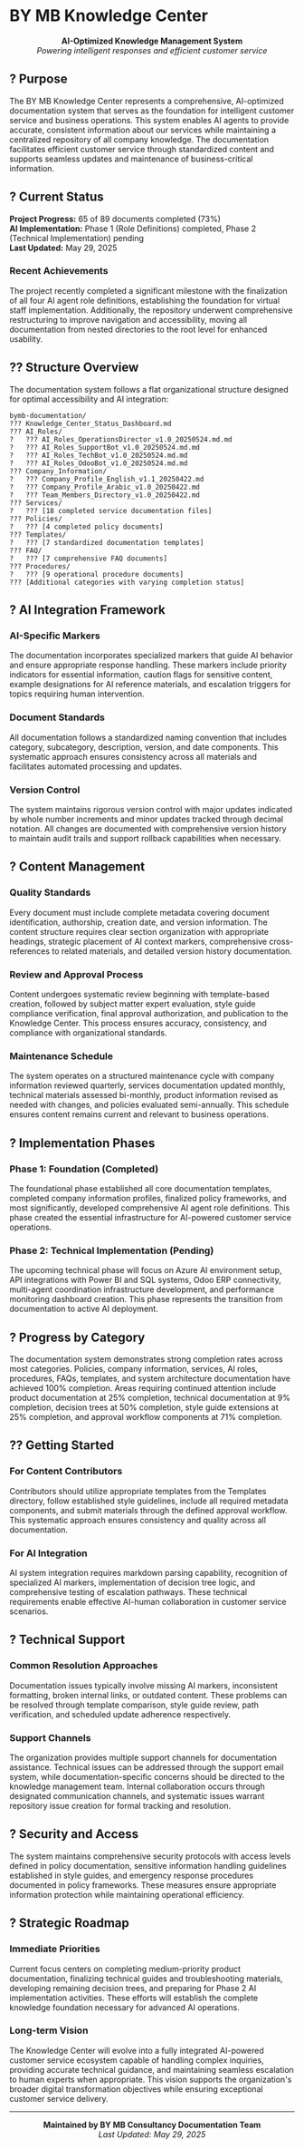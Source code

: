 # BY MB Knowledge Center

<p align="center">
  <strong>AI-Optimized Knowledge Management System</strong><br>
  <em>Powering intelligent responses and efficient customer service</em>
</p>

## ? Purpose

The BY MB Knowledge Center represents a comprehensive, AI-optimized documentation system that serves as the foundation for intelligent customer service and business operations. This system enables AI agents to provide accurate, consistent information about our services while maintaining a centralized repository of all company knowledge. The documentation facilitates efficient customer service through standardized content and supports seamless updates and maintenance of business-critical information.

## ? Current Status

**Project Progress:** 65 of 89 documents completed (73%)  
**AI Implementation:** Phase 1 (Role Definitions) completed, Phase 2 (Technical Implementation) pending  
**Last Updated:** May 29, 2025

### Recent Achievements
The project recently completed a significant milestone with the finalization of all four AI agent role definitions, establishing the foundation for virtual staff implementation. Additionally, the repository underwent comprehensive restructuring to improve navigation and accessibility, moving all documentation from nested directories to the root level for enhanced usability.

## ?? Structure Overview

The documentation system follows a flat organizational structure designed for optimal accessibility and AI integration:

```
bymb-documentation/
??? Knowledge_Center_Status_Dashboard.md
??? AI_Roles/
?   ??? AI_Roles_OperationsDirector_v1.0_20250524.md.md
?   ??? AI_Roles_SupportBot_v1.0_20250524.md.md
?   ??? AI_Roles_TechBot_v1.0_20250524.md.md
?   ??? AI_Roles_OdooBot_v1.0_20250524.md.md
??? Company_Information/
?   ??? Company_Profile_English_v1.1_20250422.md
?   ??? Company_Profile_Arabic_v1.0_20250422.md
?   ??? Team_Members_Directory_v1.0_20250422.md
??? Services/
?   ??? [18 completed service documentation files]
??? Policies/
?   ??? [4 completed policy documents]
??? Templates/
?   ??? [7 standardized documentation templates]
??? FAQ/
?   ??? [7 comprehensive FAQ documents]
??? Procedures/
?   ??? [9 operational procedure documents]
??? [Additional categories with varying completion status]
```

## ? AI Integration Framework

### AI-Specific Markers
The documentation incorporates specialized markers that guide AI behavior and ensure appropriate response handling. These markers include priority indicators for essential information, caution flags for sensitive content, example designations for AI reference materials, and escalation triggers for topics requiring human intervention.

### Document Standards
All documentation follows a standardized naming convention that includes category, subcategory, description, version, and date components. This systematic approach ensures consistency across all materials and facilitates automated processing and updates.

### Version Control
The system maintains rigorous version control with major updates indicated by whole number increments and minor updates tracked through decimal notation. All changes are documented with comprehensive version history to maintain audit trails and support rollback capabilities when necessary.

## ? Content Management

### Quality Standards
Every document must include complete metadata covering document identification, authorship, creation date, and version information. The content structure requires clear section organization with appropriate headings, strategic placement of AI context markers, comprehensive cross-references to related materials, and detailed version history documentation.

### Review and Approval Process
Content undergoes systematic review beginning with template-based creation, followed by subject matter expert evaluation, style guide compliance verification, final approval authorization, and publication to the Knowledge Center. This process ensures accuracy, consistency, and compliance with organizational standards.

### Maintenance Schedule
The system operates on a structured maintenance cycle with company information reviewed quarterly, services documentation updated monthly, technical materials assessed bi-monthly, product information revised as needed with changes, and policies evaluated semi-annually. This schedule ensures content remains current and relevant to business operations.

## ? Implementation Phases

### Phase 1: Foundation (Completed)
The foundational phase established all core documentation templates, completed company information profiles, finalized policy frameworks, and most significantly, developed comprehensive AI agent role definitions. This phase created the essential infrastructure for AI-powered customer service operations.

### Phase 2: Technical Implementation (Pending)
The upcoming technical phase will focus on Azure AI environment setup, API integrations with Power BI and SQL systems, Odoo ERP connectivity, multi-agent coordination infrastructure development, and performance monitoring dashboard creation. This phase represents the transition from documentation to active AI deployment.

## ? Progress by Category

The documentation system demonstrates strong completion rates across most categories. Policies, company information, services, AI roles, procedures, FAQs, templates, and system architecture documentation have achieved 100% completion. Areas requiring continued attention include product documentation at 25% completion, technical documentation at 9% completion, decision trees at 50% completion, style guide extensions at 25% completion, and approval workflow components at 71% completion.

## ?? Getting Started

### For Content Contributors
Contributors should utilize appropriate templates from the Templates directory, follow established style guidelines, include all required metadata components, and submit materials through the defined approval workflow. This systematic approach ensures consistency and quality across all documentation.

### For AI Integration
AI system integration requires markdown parsing capability, recognition of specialized AI markers, implementation of decision tree logic, and comprehensive testing of escalation pathways. These technical requirements enable effective AI-human collaboration in customer service scenarios.

## ? Technical Support

### Common Resolution Approaches
Documentation issues typically involve missing AI markers, inconsistent formatting, broken internal links, or outdated content. These problems can be resolved through template comparison, style guide review, path verification, and scheduled update adherence respectively.

### Support Channels
The organization provides multiple support channels for documentation assistance. Technical issues can be addressed through the support email system, while documentation-specific concerns should be directed to the knowledge management team. Internal collaboration occurs through designated communication channels, and systematic issues warrant repository issue creation for formal tracking and resolution.

## ? Security and Access

The system maintains comprehensive security protocols with access levels defined in policy documentation, sensitive information handling guidelines established in style guides, and emergency response procedures documented in policy frameworks. These measures ensure appropriate information protection while maintaining operational efficiency.

## ? Strategic Roadmap

### Immediate Priorities
Current focus centers on completing medium-priority product documentation, finalizing technical guides and troubleshooting materials, developing remaining decision trees, and preparing for Phase 2 AI implementation activities. These efforts will establish the complete knowledge foundation necessary for advanced AI operations.

### Long-term Vision
The Knowledge Center will evolve into a fully integrated AI-powered customer service ecosystem capable of handling complex inquiries, providing accurate technical guidance, and maintaining seamless escalation to human experts when appropriate. This vision supports the organization's broader digital transformation objectives while ensuring exceptional customer service delivery.

---

<p align="center">
  <strong>Maintained by BY MB Consultancy Documentation Team</strong><br>
  <em>Last Updated: May 29, 2025</em>
</p>